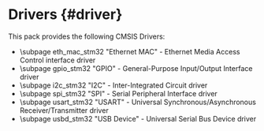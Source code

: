 # Drivers {#driver}

This pack provides the following CMSIS Drivers:
  - \subpage eth_mac_stm32 "Ethernet MAC" - Ethernet Media Access Control interface driver
  - \subpage gpio_stm32    "GPIO"         - General-Purpose Input/Output Interface driver
  - \subpage i2c_stm32     "I2C"          - Inter-Integrated Circuit driver
  - \subpage spi_stm32     "SPI"          - Serial Peripheral Interface driver
  - \subpage usart_stm32   "USART"        - Universal Synchronous/Asynchronous Receiver/Transmitter driver
  - \subpage usbd_stm32    "USB Device"   - Universal Serial Bus Device driver
